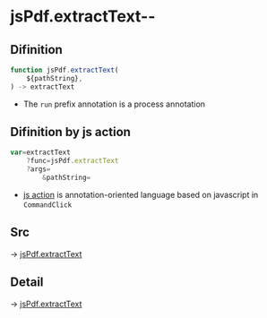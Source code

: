 # jsPdf.extractText--

## Difinition

```js.js
function jsPdf.extractText(
	${pathString},
) -> extractText
```

- The `run` prefix annotation is a process annotation


## Difinition by js action

```js.js
var=extractText
	?func=jsPdf.extractText
	?args=
		&pathString=
```

- [js action](#) is annotation-oriented language based on javascript in `CommandClick`



## Src

-> [jsPdf.extractText](https://github.com/puutaro/CommandClick/blob/master/app/src/main/java/com/puutaro/commandclick/fragment_lib/terminal_fragment/js_interface/JsPdf.kt#L26)

## Detail

-> [jsPdf.extractText](https://github.com/puutaro/CommandClick/blob/master/md/developer/js_interface/details/JsPdf/extractText.md)
